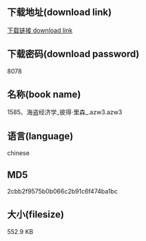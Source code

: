## 下载地址(download link)
[下载链接 download link](https://voluble-croquembouche-d321dc.netlify.app/?s=1585%E3%80%81%E6%B5%B7%E7%9B%97%E7%BB%8F%E6%B5%8E%E5%AD%A6_%E5%BD%BC%E5%BE%97%C2%B7%E9%87%8C%E6%A3%AE_.azw3)

## 下载密码(download password)
8078

## 名称(book name)
1585、海盗经济学_彼得·里森_.azw3.azw3

## 语言(language)
chinese

## MD5
2cbb2f9575b0b066c2b91c6f474ba1bc

## 大小(filesize)
552.9 KB
